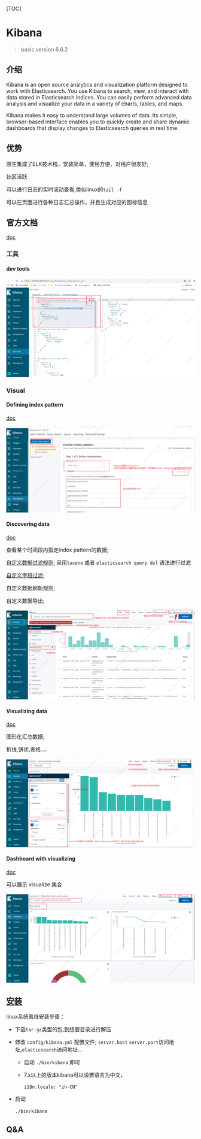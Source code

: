 [TOC]

# Kibana

> basic version 6.6.2

## 介绍

Kibana is an open source analytics and visualization platform designed to work with Elasticsearch. You use Kibana to search, view, and interact with data stored in Elasticsearch indices. You can easily perform advanced data analysis and visualize your data in a variety of charts, tables, and maps.

Kibana makes it easy to understand large volumes of data. Its simple, browser-based interface enables you to quickly create and share dynamic dashboards that display changes to Elasticsearch queries in real time.

## 优势

原生集成了ELK技术栈，安装简单，使用方便、对用户很友好;

社区活跃

可以进行日志的实时滚动查看,类似linux的`tail -f`

可以在页面进行各种日志汇总操作，并且生成对应的图标信息

## 官方文档

[doc](https://www.elastic.co/guide/en/kibana/6.2/introduction.html)

### 工具

#### dev tools

![](image/kibana-devtool.png)

### Visual 

#### Defining index pattern

[doc](https://www.elastic.co/guide/en/kibana/6.2/tutorial-define-index.html#tutorial-define-index)

![index-pattern](image\kibana-indexpattern.png)

#### Discovering data

[doc](https://www.elastic.co/guide/en/kibana/6.2/tutorial-discovering.html)

查看某个时间段内指定index pattern的数据; 

[自定义数据过滤规则](https://www.elastic.co/guide/en/kibana/6.2/search.html); 采用`lucene` 或者 `elasticsearch query dsl` 语法进行过滤

[自定义字段过滤](https://www.elastic.co/guide/en/kibana/6.2/field-filter.html);

自定义数据刷新规则;

自定义数据导出;

![kibana-discovery](image\kibana-discovery.png)

#### Visualizing data

[doc](https://www.elastic.co/guide/en/kibana/6.2/visualize.html)

图形化汇总数据;

折线,饼状,表格....

![visualize](image\kibana-visualize.png)

#### Dashboard with visualizing

[doc](https://www.elastic.co/guide/en/kibana/6.2/tutorial-dashboard.html)

可以展示 visualize 集合

![dashboard](image\kibana-dashboard.png)

## [安装](https://www.elastic.co/cn/downloads/kibana)

linux系统离线安装步骤：

* 下载`tar.gz`类型的包,到想要目录进行解压
* 修改 `config/kibana.yml` 配置文件; `server.host` `server.port`访问地址,`elasticsearch`访问地址...
  * 启动 `./bin/kibana` 即可
  
  * 7.x以上的版本kibana可以设置语言为中文，
  
    ```properties
    i18n.locale: "zh-CN"
    ```

* 启动

  `./bin/kibana`

## Q&A

